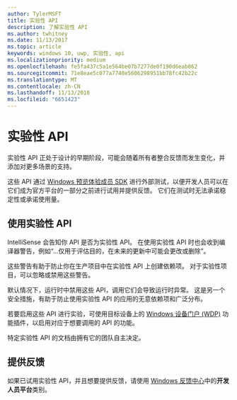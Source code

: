 ```yaml
---
author: TylerMSFT
title: 实验性 API
description: 了解实验性 API
ms.author: twhitney
ms.date: 11/13/2017
ms.topic: article
keywords: windows 10, uwp, 实验性, api
ms.localizationpriority: medium
ms.openlocfilehash: fe5fa437c5a1e564be07b7277de0f190d6eab862
ms.sourcegitcommit: 71e8eae5c077a7740e5606298951bb78fc42b22c
ms.translationtype: MT
ms.contentlocale: zh-CN
ms.lasthandoff: 11/13/2018
ms.locfileid: "6651423"
---
```

# <a name="experimental-apis"></a>实验性 API

实验性 API 正处于设计的早期阶段，可能会随着所有者整合反馈而发生变化，并添加对更多场景的支持。

这些 API 通过 [Windows 预览体验成员 SDK](https://www.microsoft.com/en-us/software-download/windowsinsiderpreviewSDK) 进行外部测试，以便开发人员可以在它们成为官方平台的一部分之前进行试用并提供反馈。 它们在测试时无法承诺稳定性或承诺使用量。

## <a name="consuming-experimental-apis"></a>使用实验性 API
IntelliSense 会告知你 API 是否为实验性 API。 在使用实验性 API 时也会收到编译器警告，例如“...仅用于评估目的，在未来的更新中可能会更改或删除”。

这些警告有助于防止你在生产项目中在实验性 API 上创建依赖项。 对于实验性项目，可以忽略或禁用这些警告。

默认情况下，运行时中禁用这些 API，调用它们会导致运行时异常。 这是另一个安全措施，有助于防止使用实验性 API 的应用的无意依赖项和广泛分布。

若要启用这些 API 进行实验，可使用目标设备上的 [Windows 设备门户 (WDP)](https://docs.microsoft.com/en-us/windows/uwp/debug-test-perf/device-portal) 功能插件，以启用对应于想要调用的 API 的功能。

特定实验性 API 的文档由拥有它的团队自主决定。

## <a name="providing-feedback"></a>提供反馈

如果已试用实验性 API，并且想要提供反馈，请使用 [Windows 反馈中心](https://support.microsoft.com/en-us/help/4021566/windows-10-send-feedback-to-microsoft-with-feedback-hub-app)中的**开发人员平台**类别。